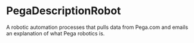 # PegaDescriptionRobot
A robotic automation processes that pulls data from Pega.com and emails an explanation of what Pega robotics is.
